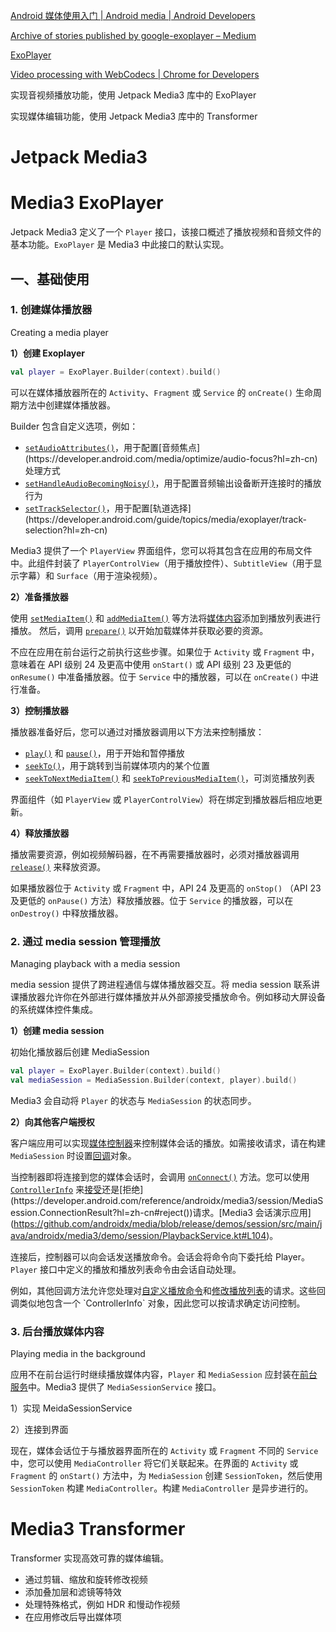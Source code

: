 [Android 媒体使用入门  | Android media  | Android Developers](https://developer.android.com/media/guides?hl=zh-cn)

[Archive of stories published by google-exoplayer – Medium](https://medium.com/google-exoplayer/archive)

[ExoPlayer](https://exoplayer.dev/)

[Video processing with WebCodecs  | Chrome for Developers](https://developer.chrome.com/docs/web-platform/best-practices/webcodecs)



实现音视频播放功能，使用 Jetpack Media3 库中的 ExoPlayer

实现媒体编辑功能，使用 Jetpack Media3 库中的 Transformer



# Jetpack Media3





# Media3 ExoPlayer 

Jetpack Media3 定义了一个 `Player` 接口，该接口概述了播放视频和音频文件的基本功能。`ExoPlayer` 是 Media3 中此接口的默认实现。



## 一、基础使用

### 1. 创建媒体播放器

Creating a media player

**1）创建 Exoplayer**

```kotlin
val player = ExoPlayer.Builder(context).build()
```

可以在媒体播放器所在的 `Activity`、`Fragment` 或 `Service` 的 `onCreate()` 生命周期方法中创建媒体播放器。

Builder 包含自定义选项，例如：

- [`setAudioAttributes()`](https://developer.android.com/reference/androidx/media3/exoplayer/ExoPlayer.Builder?hl=zh-cn#setAudioAttributes(androidx.media3.common.AudioAttributes,boolean))，用于配置[音频焦点](https://developer.android.com/media/optimize/audio-focus?hl=zh-cn)处理方式
- [`setHandleAudioBecomingNoisy()`](https://developer.android.com/reference/androidx/media3/exoplayer/ExoPlayer.Builder?hl=zh-cn#setHandleAudioBecomingNoisy(boolean))，用于配置音频输出设备断开连接时的播放行为
- [`setTrackSelector()`](https://developer.android.com/reference/androidx/media3/exoplayer/ExoPlayer.Builder?hl=zh-cn#setTrackSelector(androidx.media3.exoplayer.trackselection.TrackSelector))，用于配置[轨道选择](https://developer.android.com/guide/topics/media/exoplayer/track-selection?hl=zh-cn)

Media3 提供了一个 `PlayerView` 界面组件，您可以将其包含在应用的布局文件中。此组件封装了 `PlayerControlView`（用于播放控件）、`SubtitleView`（用于显示字幕）和 `Surface`（用于渲染视频）。



**2）准备播放器**

使用 [`setMediaItem()`](https://developer.android.com/reference/androidx/media3/common/Player?hl=zh-cn#setMediaItem(androidx.media3.common.MediaItem)) 和 [`addMediaItem()`](https://developer.android.com/reference/androidx/media3/common/Player?hl=zh-cn#addMediaItem(androidx.media3.common.MediaItem)) 等方法将[媒体内容](https://developer.android.com/guide/topics/media/exoplayer/media-items?hl=zh-cn)添加到播放列表进行播放。 然后，调用 [`prepare()`](https://developer.android.com/reference/androidx/media3/common/Player?hl=zh-cn#prepare()) 以开始加载媒体并获取必要的资源。

不应在应用在前台运行之前执行这些步骤。如果位于 `Activity` 或 `Fragment` 中，意味着在 API 级别 24 及更高中使用 `onStart()` 或 API 级别 23 及更低的 `onResume()` 中准备播放器。位于 `Service` 中的播放器，可以在 `onCreate()` 中进行准备。



**3）控制播放器**

播放器准备好后，您可以通过对播放器调用以下方法来控制播放：

- [`play()`](https://developer.android.com/reference/androidx/media3/common/Player?hl=zh-cn#play()) 和 [`pause()`](https://developer.android.com/reference/androidx/media3/common/Player?hl=zh-cn#pause())，用于开始和暂停播放
- [`seekTo()`](https://developer.android.com/reference/androidx/media3/common/Player?hl=zh-cn#seekTo(long))，用于跳转到当前媒体项内的某个位置
- [`seekToNextMediaItem()`](https://developer.android.com/reference/androidx/media3/common/Player?hl=zh-cn#seekToNextMediaItem()) 和 [`seekToPreviousMediaItem()`](https://developer.android.com/reference/androidx/media3/common/Player?hl=zh-cn#seekToPreviousMediaItem())，可浏览播放列表

界面组件（如 `PlayerView` 或 `PlayerControlView`）将在绑定到播放器后相应地更新。



**4）释放播放器**

播放需要资源，例如视频解码器，在不再需要播放器时，必须对播放器调用 [`release()`](https://developer.android.com/reference/androidx/media3/common/Player?hl=zh-cn#release()) 来释放资源。

如果播放器位于 `Activity` 或 `Fragment` 中，API  24 及更高的 `onStop()` （API 23 及更低的 `onPause()` 方法）释放播放器。位于 `Service` 的播放器，可以在 `onDestroy()` 中释放播放器。



### 2. 通过 media session 管理播放

Managing playback with a media session

media session 提供了跨进程通信与媒体播放器交互。将 media session 联系讲课播放器允许你在外部进行媒体播放并从外部源接受播放命令。例如移动大屏设备的系统媒体控件集成。

**1）创建 media session**

初始化播放器后创建 MediaSession

```kotlin
val player = ExoPlayer.Builder(context).build()
val mediaSession = MediaSession.Builder(context, player).build()
```

Media3 会自动将 `Player` 的状态与 `MediaSession` 的状态同步。

**2）向其他客户端授权**

客户端应用可以实现[媒体控制器](https://developer.android.com/reference/androidx/media3/session/MediaController?hl=zh-cn)来控制媒体会话的播放。如需接收请求，请在构建 `MediaSession` 时设置[回调](https://developer.android.com/reference/androidx/media3/session/MediaSession.Callback?hl=zh-cn)对象。

当控制器即将连接到您的媒体会话时，会调用 [`onConnect()`](https://developer.android.com/reference/androidx/media3/session/MediaSession.Callback?hl=zh-cn#onConnect(androidx.media3.session.MediaSession,androidx.media3.session.MediaSession.ControllerInfo)) 方法。您可以使用 [`ControllerInfo`](https://developer.android.com/reference/androidx/media3/session/MediaSession.ControllerInfo?hl=zh-cn) 来[接受](https://developer.android.com/reference/androidx/media3/session/MediaSession.ConnectionResult?hl=zh-cn#accept(androidx.media3.session.SessionCommands,androidx.media3.common.Player.Commands))还是[拒绝](https://developer.android.com/reference/androidx/media3/session/MediaSession.ConnectionResult?hl=zh-cn#reject())请求。[Media3 会话演示应用](https://github.com/androidx/media/blob/release/demos/session/src/main/java/androidx/media3/demo/session/PlaybackService.kt#L104)。

连接后，控制器可以向会话发送播放命令。会话会将命令向下委托给 Player。`Player` 接口中定义的播放和播放列表命令由会话自动处理。

例如，其他回调方法允许您处理对[自定义播放命令](https://developer.android.com/guide/topics/media/media3/getting-started/mediasession?hl=zh-cn#adding-custom)和[修改播放列表](https://developer.android.com/reference/androidx/media3/session/MediaSession.Callback?hl=zh-cn#onAddMediaItems(androidx.media3.session.MediaSession,androidx.media3.session.MediaSession.ControllerInfo,java.util.List))的请求。这些回调类似地包含一个 `ControllerInfo` 对象，因此您可以按请求确定访问控制。



### 3. 后台播放媒体内容

Playing media in the background

应用不在前台运行时继续播放媒体内容，`Player` 和 `MediaSession` 应封装在[前台服务](https://developer.android.com/guide/components/foreground-services?hl=zh-cn)中。Media3 提供了 `MediaSessionService` 接口。

1）实现 MeidaSessionService

2）连接到界面

现在，媒体会话位于与播放器界面所在的 `Activity` 或 `Fragment` 不同的 `Service` 中，您可以使用 `MediaController` 将它们关联起来。在界面的 `Activity` 或 `Fragment` 的 `onStart()` 方法中，为 `MediaSession` 创建 `SessionToken`，然后使用 `SessionToken` 构建 `MediaController`。构建 `MediaController` 是异步进行的。



# Media3 Transformer

Transformer 实现高效可靠的媒体编辑。

- 通过剪辑、缩放和旋转修改视频
- 添加叠加层和滤镜等特效
- 处理特殊格式，例如 HDR 和慢动作视频
- 在应用修改后导出媒体项



